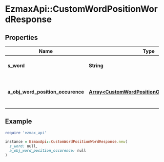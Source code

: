 # EzmaxApi::CustomWordPositionWordResponse

## Properties

| Name | Type | Description | Notes |
| ---- | ---- | ----------- | ----- |
| **s_word** | **String** | The searched word |  |
| **a_obj_word_position_occurence** | [**Array&lt;CustomWordPositionOccurenceResponse&gt;**](CustomWordPositionOccurenceResponse.md) | The found occurences for the seached word |  |

## Example

```ruby
require 'ezmax_api'

instance = EzmaxApi::CustomWordPositionWordResponse.new(
  s_word: null,
  a_obj_word_position_occurence: null
)
```

